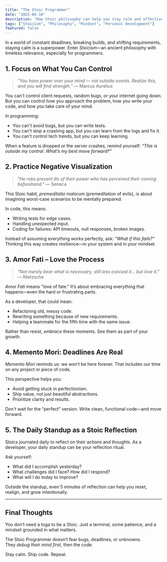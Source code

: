 ```yaml
---
title: "The Stoic Programmer"
date: "2025-04-10"
description: "How Stoic philosophy can help you stay calm and effective in the ever-changing world of software development."
tags: ["Stoicism", "Philosophy", "Mindset", "Personal Development"]
featured: false
---
```


In a world of constant deadlines, breaking builds, and shifting requirements, staying calm is a superpower. Enter _Stoicism_—an ancient philosophy with timeless relevance, especially for programmers.

## 1. Focus on What You Can Control

> _“You have power over your mind — not outside events. Realize this, and you will find strength.”_ — Marcus Aurelius

You can't control client requests, random bugs, or your internet going down. But you can control how you approach the problem, how you write your code, and how you take care of your mind.

In programming:

- You can't avoid bugs, but you can write tests.
- You can’t stop a crashing app, but you can learn from the logs and fix it.
- You can’t control tech trends, but you can keep learning.

When a feature is dropped or the server crashes, remind yourself: _“This is outside my control. What’s my best move forward?”_

## 2. Practice Negative Visualization

> _"He robs present ills of their power who has perceived their coming beforehand."_ — Seneca

This Stoic habit, _premeditatio malorum_ (premeditation of evils), is about imagining worst-case scenarios to be mentally prepared.

In code, this means:

- Writing tests for edge cases.
- Handling unexpected input.
- Coding for failures: API timeouts, null responses, broken images.

Instead of assuming everything works perfectly, ask: _“What if this fails?”_ Thinking this way creates resilience—in your system and in your mindset.

## 3. Amor Fati – Love the Process

> _“Not merely bear what is necessary, still less conceal it… but love it.”_ — Nietzsche

_Amor Fati_ means "love of fate." It’s about embracing everything that happens—even the hard or frustrating parts.

As a developer, that could mean:

- Refactoring old, messy code.
- Rewriting something because of new requirements.
- Helping a teammate for the fifth time with the same issue.

Rather than resist, _embrace_ these moments. See them as part of your growth.

## 4. Memento Mori: Deadlines Are Real

_Memento Mori_ reminds us: we won’t be here forever. That includes our time on any project or piece of code.

This perspective helps you:

- Avoid getting stuck in perfectionism.
- Ship value, not just beautiful abstractions.
- Prioritize clarity and results.

Don't wait for the “perfect” version. Write clean, functional code—and move forward.

## 5. The Daily Standup as a Stoic Reflection

Stoics journaled daily to reflect on their actions and thoughts. As a developer, your daily standup can be your reflection ritual.

Ask yourself:

- What did I accomplish yesterday?
- What challenges did I face? How did I respond?
- What will I do today to improve?

Outside the standup, even 5 minutes of reflection can help you reset, realign, and grow intentionally.

---

## Final Thoughts

You don’t need a toga to be a Stoic. Just a terminal, some patience, and a mindset grounded in what matters.

The Stoic Programmer doesn’t fear bugs, deadlines, or unknowns.  
They _debug their mind first_, then the code.

Stay calm. Ship code. Repeat.
